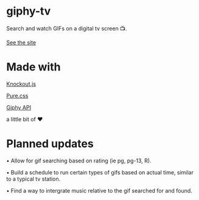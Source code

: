 # giphy-tv


Search and watch GIFs on a digital tv screen 📺.

[See the site](http://yooksel.com/giphy-tv/)




# Made with 

[Knockout.js](http://knockoutjs.com/)

[Pure.css](https://purecss.io/)

[Giphy API](https://developers.giphy.com/)

a little bit of ❤️




# Planned updates

• Allow for gif searching based on rating (ie pg, pg-13, R).

• Build a schedule to run certain types of gifs based on actual time, similar to a typical tv station.

• Find a way to intergrate music relative to the gif searched for and found.

